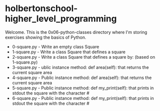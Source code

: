 # holbertonschool-higher_level_programming

Welcome. This is the 0x06-python-classes directory where I'm storing exercises showing the basics of Python.

- 0-square.py - Write an empty class Square
- 1-square.py - Write a class Square that defines a square
- 2-square.py - Write a class Square that defines a square by: (based on 1-square.py)
- 3-square.py - ublic instance method: def area(self): that returns the current square area
- 4-square.py - Public instance method: def area(self): that returns the current square area
- 5-square.py - Public instance method: def my_print(self): that prints in stdout the square with the character #
- 6-square.py - Public instance method: def my_print(self): that prints in stdout the square with the character #
